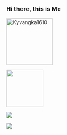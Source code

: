 ### Hi there, this is Me
<p align="left"><img width="125" src="https://komarev.com/ghpvc/?username=Kyvangka1610&style=flat-square" alt="Kyvangka1610"></p>
<p align="left"><img width="100" src="https://github.githubassets.com/images/mona-whisper.gif"></p>
<p align="left"><a href="https://github.com/Kyvangka1610"><img src="https://github-readme-stats.vercel.app/api?username=Kyvangka1610&show_icons=true&theme=cobalt"></a></p>
<p align="left"><a href="https://github.com/Kyvangka1610"><img src="https://github-readme-stats.vercel.app/api/top-langs/?username=Kyvangka1610&theme=cobalt&layout=compact"></a></p>
